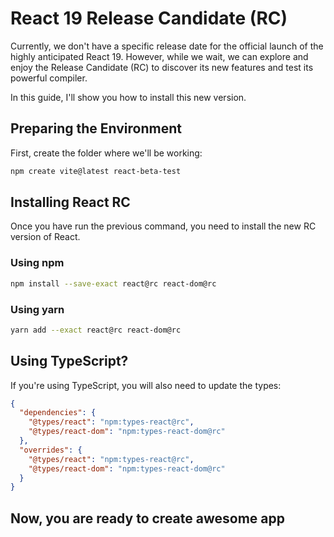 # React 19 Release Candidate (RC)

Currently, we don't have a specific release date for the official launch of the highly anticipated React 19. However, while we wait, we can explore and enjoy the Release Candidate (RC) to discover its new features and test its powerful compiler.

In this guide, I'll show you how to install this new version.

## Preparing the Environment

First, create the folder where we'll be working:

```bash
npm create vite@latest react-beta-test
```

## Installing React RC

Once you have run the previous command, you need to install the new RC version of React.

### Using npm

```bash
npm install --save-exact react@rc react-dom@rc
```

### Using yarn

```bash
yarn add --exact react@rc react-dom@rc
```

## Using TypeScript?

If you're using TypeScript, you will also need to update the types:

```JSON
{
  "dependencies": {
    "@types/react": "npm:types-react@rc",
    "@types/react-dom": "npm:types-react-dom@rc"
  },
  "overrides": {
    "@types/react": "npm:types-react@rc",
    "@types/react-dom": "npm:types-react-dom@rc"
  }
}
```

## Now, you are ready to create awesome app
